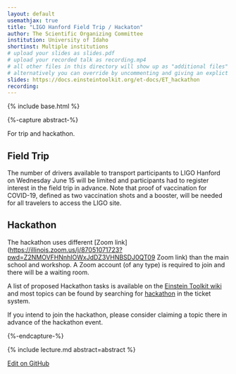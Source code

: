 ```yaml
---
layout: default
usemathjax: true
title: "LIGO Hanford Field Trip / Hackaton"
author: The Scientific Organizing Committee
institution: University of Idaho
shortinst: Multiple institutions
# upload your slides as slides.pdf
# upload your recorded talk as recording.mp4
# all other files in this directory will show up as "additional files"
# alternatively you can override by uncommenting and giving an explict URL:
slides: https://docs.einsteintoolkit.org/et-docs/ET_hackathon
recording: 
---
```

{% include base.html %}

{%-capture abstract-%}

For trip and hackathon.

## Field Trip

The number of drivers available to transport participants to LIGO Hanford on Wednesday June 15 will be limited and participants had to register interest in the field trip in advance. Note that proof of vaccination for COVID-19, defined as two vaccination shots and a booster, will be needed for all travelers to access the LIGO site.

## Hackathon

The hackathon uses different [Zoom link](https://illinois.zoom.us/j/87051071723?pwd=Z2NMOVFHNnhIOWxJdDZ3VHNBSDJ0QT09 Zoom link) than the main school and workshop. A Zoom account (of any type) is required to join and there will be a waiting room.

A list of proposed Hackathon tasks is available on the [Einstein Toolkit wiki](https://docs.einsteintoolkit.org/et-docs/ET_hackathon) and most topics can be found by searching for [hackathon](https://bitbucket.org/einsteintoolkit/tickets/issues?status=new&status=open&q=hackathon) in the ticket system.

If you intend to join the hackathon, please consider claiming a topic there in advance of the hackathon event.

{%-endcapture-%}

<div class="col-xs-12" markdown="1">
{% include lecture.md abstract=abstract %}

[Edit on GitHub](https://github.com/EinsteinToolkit/et2021uiuc/edit/master/{{page.path}})
</div>

